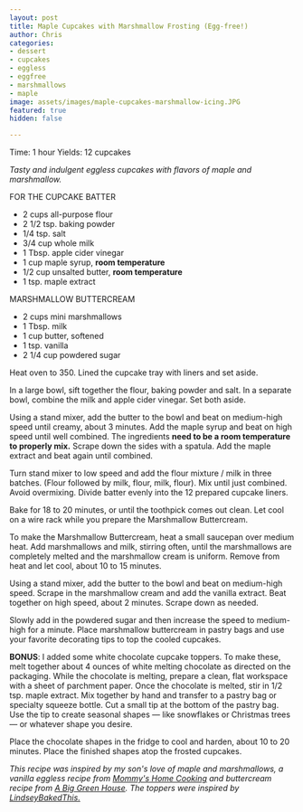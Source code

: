 ```yaml
---
layout: post
title: Maple Cupcakes with Marshmallow Frosting (Egg-free!)
author: Chris
categories:
- dessert
- cupcakes
- eggless
- eggfree
- marshmallows
- maple
image: assets/images/maple-cupcakes-marshmallow-icing.JPG
featured: true
hidden: false

---
```

Time: 1 hour Yields: 12 cupcakes

_Tasty and indulgent eggless cupcakes with flavors of maple and marshmallow._

FOR THE CUPCAKE BATTER

* 2 cups all-purpose flour
* 2 1/2 tsp. baking powder
* 1/4 tsp. salt
* 3/4 cup whole milk
* 1 Tbsp. apple cider vinegar
* 1 cup maple syrup, **room temperature**
* 1/2 cup unsalted butter, **room temperature**
* 1 tsp. maple extract

MARSHMALLOW BUTTERCREAM

* 2 cups mini marshmallows
* 1 Tbsp. milk
* 1 cup butter, softened
* 1 tsp. vanilla
* 2 1/4 cup powdered sugar

Heat oven to 350. Lined the cupcake tray with liners and set aside.

In a large bowl, sift together the flour, baking powder and salt. In a separate bowl, combine the milk and apple cider vinegar. Set both aside.

Using a stand mixer, add the butter to the bowl and beat on medium-high speed until creamy, about 3 minutes. Add the maple syrup and beat on high speed until well combined. The ingredients **need to be a room temperature to properly mix.** Scrape down the sides with a spatula. Add the maple extract and beat again until combined.

Turn stand mixer to low speed and add the flour mixture / milk in three batches. (Flour followed by milk, flour, milk, flour). Mix until just combined. Avoid overmixing. Divide batter evenly into the 12 prepared cupcake liners.

Bake for 18 to 20 minutes, or until the toothpick comes out clean. Let cool on a wire rack while you prepare the Marshmallow Buttercream.

To make the Marshmallow Buttercream, heat a small saucepan over medium heat. Add marshmallows and milk, stirring often, until the marshmallows are completely melted and the marshmallow cream is uniform. Remove from heat and let cool, about 10 to 15 minutes. 

Using a stand mixer, add the butter to the bowl and beat on medium-high speed. Scrape in the marshmallow cream and add the vanilla extract. Beat together on high speed, about 2 minutes. Scrape down as needed. 

Slowly add in the powdered sugar and then increase the speed to medium-high for a minute. Place marshmallow buttercream in pastry bags and use your favorite decorating tips to top the cooled cupcakes.

**BONUS**: I added some white chocolate cupcake toppers. To make these, melt together about 4 ounces of white melting chocolate as directed on the packaging. While the chocolate is melting, prepare a clean, flat workspace with a sheet of parchment paper. Once the chocolate is melted, stir in 1/2 tsp. maple extract. Mix together by hand and transfer to a pastry bag or specialty squeeze bottle. Cut a small tip at the bottom of the pastry bag. Use the tip to create seasonal shapes — like snowflakes or Christmas trees — or whatever shape you desire.

Place the chocolate shapes in the fridge to cool and harden, about 10 to 20 minutes. Place the finished shapes atop the frosted cupcakes. 

_This recipe was inspired by my son's love of maple and marshmallows, a vanilla eggless recipe from_ [_Mommy's Home Cooking_](https://mommyshomecooking.com/eggless-vanilla-cupcakes/) _and buttercream recipe from_ [_A Big Green House_](https://abiggreenhouse.com/marshmallow-buttercream-frosting-with-marshmallows/)_.  The toppers were inspired by_ [_LindseyBakedThis._](https://www.instagram.com/lindseybakedthis/?hl=en)